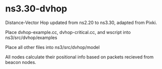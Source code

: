 # ns3.30-dvhop
Distance-Vector Hop updated from ns2.20 to ns3.30, adapted from Pixki.

Place dvhop-example.cc, dvhop-critical.cc, and wscript into ns3/src/dvhop/examples

Place all other files into ns3/src/dvhop/model

All nodes calculate their positional info based on packets recieved from beacon nodes.
